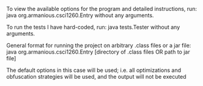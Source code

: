 To view the available options for the program and detailed instructions, run:
java org.armanious.csci1260.Entry
without any arguments.

To run the tests I have hard-coded, run:
java tests.Tester
without any arguments.

General format for running the project on arbitrary .class files or a jar file:
java org.armanious.csci1260.Entry [directory of .class files OR path to jar file]

The default options in this case will be used;
i.e. all optimizations and obfuscation strategies will be used, and the output will not be executed
